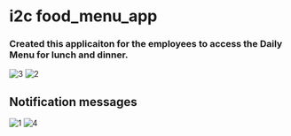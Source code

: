 # i2c food_menu_app

### Created this applicaiton for the employees to access the Daily Menu for lunch and dinner.
![3](https://user-images.githubusercontent.com/81237843/206898377-1fa60225-3353-4980-beeb-20f4ae9cdeee.jpeg)
![2](https://user-images.githubusercontent.com/81237843/206898405-e8aaff5b-d11c-48be-b55b-1542ff6e3ca2.jpeg)

## Notification messages

![1](https://user-images.githubusercontent.com/81237843/206898422-2a220ec3-e4f4-479a-b8db-41facd87c195.jpeg)
![4](https://user-images.githubusercontent.com/81237843/206898425-3f8eb66b-3498-49c5-8c96-d9f72e658a78.jpeg)
